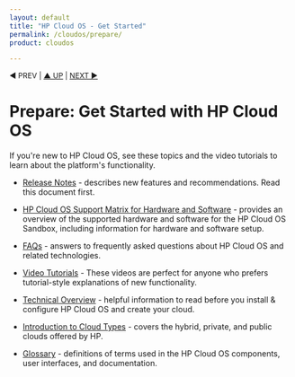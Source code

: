 ```yaml
---
layout: default
title: "HP Cloud OS - Get Started"
permalink: /cloudos/prepare/
product: cloudos

---
```

<!--PUBLISHED-->


<p style="font-size: small;"> &#9664; PREV | <a href="/cloudos/">&#9650; UP</a> | <a href="/cloudos/prepare/releasenotes/">NEXT &#9654;</a> </p>

# Prepare: Get Started with HP Cloud OS

If you're new to HP Cloud OS, see these topics and the video tutorials to learn about the platform's functionality.

* [Release Notes](/cloudos/prepare/releasenotes/) - describes new features and recommendations.  Read this document first. 

* [HP Cloud OS Support Matrix for Hardware and Software](/cloudos/prepare/supportmatrix/) - provides an overview of the supported hardware and software for the HP Cloud OS Sandbox, including information for hardware and software setup.

* [FAQs](/cloudos/prepare/faqs/) - answers to frequently asked questions about HP Cloud OS and related technologies.

* [Video Tutorials](/cloudos/prepare/videos/) - These videos are perfect for anyone who prefers tutorial-style explanations of new functionality.

* [Technical Overview](/cloudos/prepare/overview/) - helpful information to read before you install &amp; configure HP Cloud OS and create your cloud.

* [Introduction to Cloud Types](/cloudos/prepare/cloudtypes/) - covers the hybrid, private, and public clouds offered by HP.  

* [Glossary](/cloudos/prepare/glossary/) - definitions of terms used in the HP Cloud OS components, user interfaces, and documentation.

